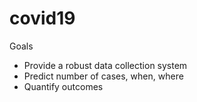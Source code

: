 # covid19

Goals
 - Provide a robust data collection system
 - Predict number of cases, when, where
 - Quantify outcomes
